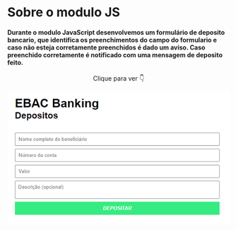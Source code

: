 # Sobre o modulo JS

#### Durante o modulo JavaScript desenvolvemos um formulário de deposito bancario, que identifica os preenchimentos do campo do formulario e caso não esteja corretamente preenchidos é dado um aviso. Caso preenchido corretamente é notificado com uma mensagem de deposito feito.

<p align="center">Clique para ver 👇</p>

<p align="center">
    <a href="https://ebac-modulo-javascript.vercel.app/" target="_blank">
        <img src="ebac banking imagem.png" alt="Imagem do formulario de deposito ebac banking"></img>
    </a>
</p>